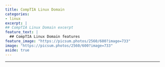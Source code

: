 ```yaml
---
title: CompTIA Linux Domain
categories:
- linux
excerpt: |
## CompTIA Linux Domain excerpt
feature_text: |  
  ## CompTIA Linux Domain features
feature_image: "https://picsum.photos/2560/600?image=733"
image: "https://picsum.photos/2560/600?image=733"
aside: true
---
```



---

